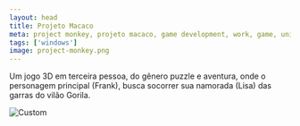 ```yaml
---
layout: head
title: Projeto Macaco
meta: project monkey, projeto macaco, game development, work, game, unity
tags: ['windows']
image: project-monkey.png
---
```


Um jogo 3D em terceira pessoa, do gênero puzzle e aventura, onde o personagem principal (Frank), busca socorrer sua namorada (Lisa) das garras do vilão Gorila.

![Custom](http://yuriwithowsky.github.io/img/posts/ezgif.com-resize.gif)
